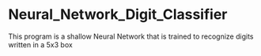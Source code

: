 # Neural_Network_Digit_Classifier
This program is a shallow Neural Network that is trained to recognize digits written in a 5x3 box
